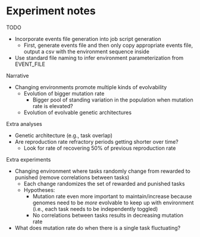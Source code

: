 # Experiment notes

TODO

- Incorporate events file generation into job script generation
  - First, generate events file and then only copy appropriate events file, output a csv with the environment sequence inside
- Use standard file naming to infer environment parameterization from EVENT_FILE

Narrative

- Changing environments promote multiple kinds of evolvability
  - Evolution of bigger mutation rate
    - Bigger pool of standing variation in the population when mutation rate is elevated?
  - Evolution of evolvable genetic architectures

Extra analyses

- Genetic architecture (e.g., task overlap)
- Are reproduction rate refractory periods getting shorter over time?
  - Look for rate of recovering 50% of previous reproduction rate

Extra experiments

- Changing environment where tasks randomly change from rewarded to punished (remove correlations between tasks)
  - Each change randomizes the set of rewarded and punished tasks
  - Hypotheses:
    - Mutation rate even more important to maintain/increase because genomes need to be *more* evolvable to keep up with environment (i.e., each task needs to be independently toggled)
    - No correlations between tasks results in decreasing mutation rate
- What does mutation rate do when there is a single task fluctuating?
